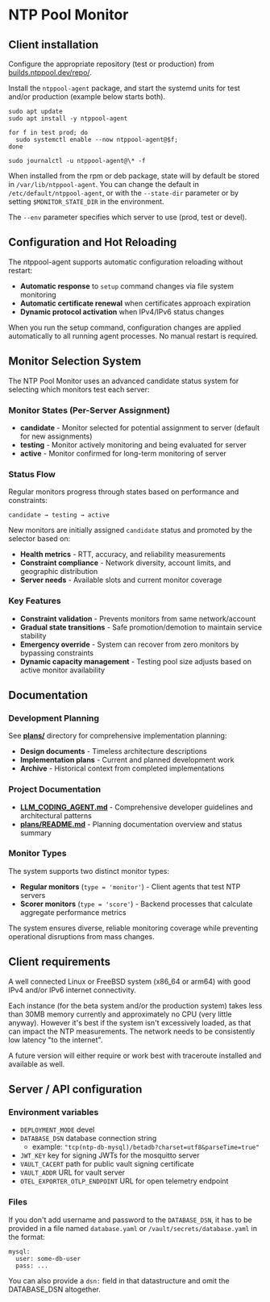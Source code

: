 # NTP Pool Monitor

## Client installation

Configure the appropriate repository (test or production)
from [builds.ntppool.dev/repo/](https://builds.ntppool.dev/repo/).

Install the `ntppool-agent` package, and start the systemd units for
test and/or production (example below starts both).

```
sudo apt update
sudo apt install -y ntppool-agent

for f in test prod; do
  sudo systemctl enable --now ntppool-agent@$f;
done

sudo journalctl -u ntppool-agent@\* -f
```

When installed from the rpm or deb package, state will by default
be stored in `/var/lib/ntppool-agent`. You can change the default in
`/etc/default/ntppool-agent`, or with the `--state-dir` parameter
or by setting `$MONITOR_STATE_DIR` in the environment.

The `--env` parameter specifies which server to use (prod, test or devel).

## Configuration and Hot Reloading

The ntppool-agent supports automatic configuration reloading without restart:

- **Automatic response** to `setup` command changes via file system monitoring
- **Automatic certificate renewal** when certificates approach expiration
- **Dynamic protocol activation** when IPv4/IPv6 status changes

When you run the setup command, configuration changes are applied automatically to all running agent processes. No manual restart is required.

## Monitor Selection System

The NTP Pool Monitor uses an advanced candidate status system for selecting which monitors test each server:

### Monitor States (Per-Server Assignment)
- **candidate** - Monitor selected for potential assignment to server (default for new assignments)
- **testing** - Monitor actively monitoring and being evaluated for server
- **active** - Monitor confirmed for long-term monitoring of server

### Status Flow
Regular monitors progress through states based on performance and constraints:
```
candidate → testing → active
```

New monitors are initially assigned `candidate` status and promoted by the selector based on:
- **Health metrics** - RTT, accuracy, and reliability measurements
- **Constraint compliance** - Network diversity, account limits, and geographic distribution
- **Server needs** - Available slots and current monitor coverage

### Key Features
- **Constraint validation** - Prevents monitors from same network/account
- **Gradual state transitions** - Safe promotion/demotion to maintain service stability
- **Emergency override** - System can recover from zero monitors by bypassing constraints
- **Dynamic capacity management** - Testing pool size adjusts based on active monitor availability

## Documentation

### Development Planning
See **[plans/](plans/)** directory for comprehensive implementation planning:
- **Design documents** - Timeless architecture descriptions
- **Implementation plans** - Current and planned development work
- **Archive** - Historical context from completed implementations

### Project Documentation
- **[LLM_CODING_AGENT.md](LLM_CODING_AGENT.md)** - Comprehensive developer guidelines and architectural patterns
- **[plans/README.md](plans/README.md)** - Planning documentation overview and status summary

### Monitor Types
The system supports two distinct monitor types:
- **Regular monitors** (`type = 'monitor'`) - Client agents that test NTP servers
- **Scorer monitors** (`type = 'score'`) - Backend processes that calculate aggregate performance metrics

The system ensures diverse, reliable monitoring coverage while preventing operational disruptions from mass changes.

## Client requirements

A well connected Linux or FreeBSD system (x86_64 or arm64) with good IPv4 and/or IPv6 internet connectivity.

Each instance (for the beta system and/or the production system)
takes less than 30MB memory currently and approximately no CPU
(very little anyway). However it's best if the system isn't
excessively loaded, as that can impact the NTP measurements.
The network needs to be consistently low latency "to the internet".

A future version will either require or work best with traceroute
installed and available as well.

## Server / API configuration

### Environment variables

- `DEPLOYMENT_MODE` devel
- `DATABASE_DSN` database connection string
  - example: `"tcp(ntp-db-mysql)/betadb?charset=utf8&parseTime=true"`
- `JWT_KEY` key for signing JWTs for the mosquitto server
- `VAULT_CACERT` path for public vault signing certificate
- `VAULT_ADDR` URL for vault server
- `OTEL_EXPORTER_OTLP_ENDPOINT` URL for open telemetry endpoint

### Files

If you don't add username and password to the `DATABASE_DSN`, it has to
be provided in a file named `database.yaml` or
`/vault/secrets/database.yaml` in the format:

```
mysql:
  user: some-db-user
  pass: ...
```

You can also provide a `dsn:` field in that datastructure
and omit the DATABASE_DSN altogether.
